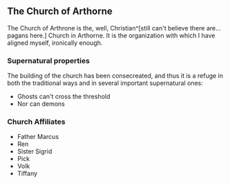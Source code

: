 ## The Church of Arthorne
The Church of Arthrone is the, well, Christian^[still can't believe there are... pagans here.] Church in Arthorne. It is the organization with which I have aligned myself, ironically enough. 

### Supernatural properties
The building of the church has been consecreated, and thus it is a refuge in both the traditional ways and in several important supernatural ones:
- Ghosts can't cross the threshold
- Nor can demons

### Church Affiliates
- Father Marcus
- Ren
- Sister Sigrid
- Pick
- Volk
- Tiffany

